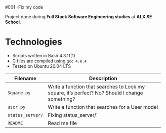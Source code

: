 #001 -Fix my code 

Project done during **Full Stack Software Engineering studies** at **ALX SE School**. 
# Technologies
* Scripts written in Bash 4.3.11(1)
* C files are compiled using `gcc 4.8.4`
* Tested on Ubuntu 20.04 LTS

 Filename | Description |
| -------- | ----------- |
| `Square.py` |Write a function that searches  to Look my square, it’s perfect? No? Should I change something?|
| `user.py` | Write a function that searches for a User model|
| `status_server/` | Fixing status_server/`|
| `README` | Read me file|

